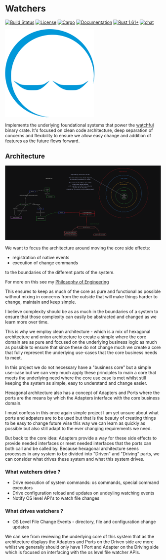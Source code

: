 # Watchers

[![Build Status](https://github.com/ewe-studio/platform/workflows/CI/badge.svg)](
https://github.com/crossbeam-rs/crossbeam/actions)
[![License](https://img.shields.io/badge/license-MIT_OR_Apache--2.0-blue.svg)](
https://github.com/crossbeam-rs/crossbeam#license)
[![Cargo](https://img.shields.io/crates/v/crossbeam.svg)](
https://crates.io/crates/crossbeam)
[![Documentation](https://docs.rs/crossbeam/badge.svg)](
https://docs.rs/crossbeam)
[![Rust 1.61+](https://img.shields.io/badge/rust-1.61+-lightgray.svg)](
https://www.rust-lang.org)
[![chat](https://img.shields.io/discord/569610676205781012.svg?logo=discord)](https://discord.com/invite/JXYwgWZ)

![watchers logo](./design/Watchful.png)

Implements the underlying foundational systems that power the [watchful](../../bin/watchful/) binary crate. It's focused on clean code architecture, deep separation of concerns and flexibility to ensure we allow easy change and addition of features as the future flows forward.

## Architecture

![architecture_image](./design/architecture.png)

We want to focus the architecture around moving the core side effects:

- registration of native events
- execution of change commands

to the boundaries of the different parts of the system.

For more on this see my [Philosophy of Engineering](../../README.md#philiosohpy_of_engineering)

This ensures to keep as much of the core as pure and functional as possible without mixing in concerns from the outside that will make things harder to change, maintain and keep simple.

I believe complexity should be as as much in the boundaries of a system to ensure that those complexity can easily be abstracted and changed as we learn more over time.

This is why we employ clean architecture - which is a mix of hexagonal architecture and onion architecture to create a simple where the core domain are as pure and focused on the underlying business logic as much as possible to ensure that since these do not change much we create a core that fully represent the underlying use-cases that the core business needs to meet.

In this project we do not necessary have a "business core" but a simple use-case but we can very much apply these principles to main a core that meets the underlying need where the core use case is met whilst still keeping the system as simple, easy to understand and change easier.

Hexagonal architecture also has a concept of Adapters and Ports where the ports are the means by which
the Adapters interface with the core business domain.

I must confess in this once again simple project I am yet unsure about what ports and adpaters are to be used but that is the beauty of creating things to be easy to change future wise this way we can learn as quickly as possible but also still adapt to the ever changing requirements we need.

But back to the core idea: Adapters provide a way for these side effects to provide needed interfaces or meet needed interfaces that the ports can both call and be called by. Because hexagonal architecture seens processes in any system to be divided into "Driven" and "Driving" parts, we can consider what drives these system and what this system drives.

### What watchers drive ?

- Drive execution of system commands: os commands, special command executors
- Drive configuration reload and updates on undeyling watching events
- Notify OS level API's to watch file changes

### What drives watchers ?

- OS Level File Change Events - directory, file and configuration change updates

We can see from reviewing the underlying core of this system that as the architecture displays the Adapters and Ports on the Driven side are more whilst we generally should only have 1 Port and Adapter on the Driving side which is focused on interfacing with the os level file watcher APIs.
